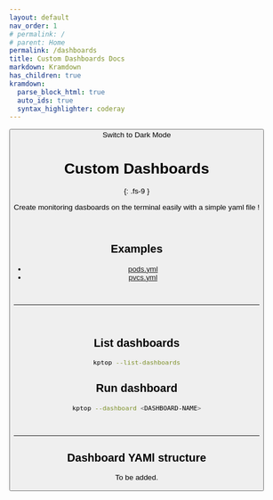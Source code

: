 ```yaml
---
layout: default
nav_order: 1
# permalink: /
# parent: Home
permalink: /dashboards
title: Custom Dashboards Docs
markdown: Kramdown
has_children: true
kramdown:
  parse_block_html: true
  auto_ids: true
  syntax_highlighter: coderay
---
```


<button class="btn js-toggle-dark-mode">Switch to Dark Mode

<script>
const toggleDarkMode = document.querySelector('.js-toggle-dark-mode');

jtd.addEvent(toggleDarkMode, 'click', function(){
  if (jtd.getTheme() === 'dark') {
    jtd.setTheme('light');
    toggleDarkMode.textContent = 'Switch to Dark Mode';
  } else {
    jtd.setTheme('dark');
    toggleDarkMode.textContent = 'Switch to Light Mode';
  }
});
</script>

# Custom Dashboards
{: .fs-9 }

Create monitoring dasboards on the terminal easily with a simple yaml file !

<br>

## Examples
- [pods.yml](../../examples/dashboards/pods.yml)
- [pvcs.yml](../../examples/dashboards/pvcs.yml)

<br>

---

<br>

## List dashboards

```bash
kptop --list-dashboards
```


## Run dashboard


```bash
kptop --dashboard <DASHBOARD-NAME>
```

<br>

---

## Dashboard YAMl structure

To be added.
